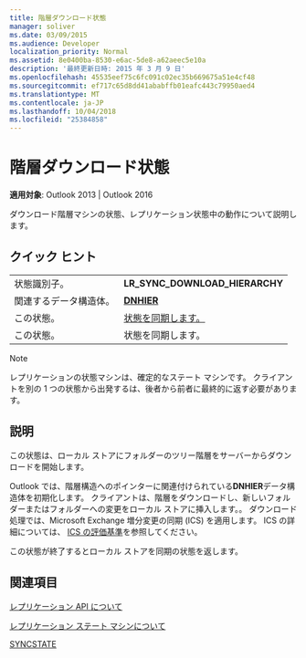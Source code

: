 ```yaml
---
title: 階層ダウンロード状態
manager: soliver
ms.date: 03/09/2015
ms.audience: Developer
localization_priority: Normal
ms.assetid: 8e0400ba-8530-e6ac-5de8-a62aeec5e10a
description: '最終更新日時: 2015 年 3 月 9 日'
ms.openlocfilehash: 45535eef75c6fc091c02ec35b669675a51e4cf48
ms.sourcegitcommit: ef717c65d8dd41ababffb01eafc443c79950aed4
ms.translationtype: MT
ms.contentlocale: ja-JP
ms.lasthandoff: 10/04/2018
ms.locfileid: "25384858"
---
```

# <a name="download-hierarchy-state"></a>階層ダウンロード状態

  
  
**適用対象**: Outlook 2013 | Outlook 2016 
  
 ダウンロード階層マシンの状態、レプリケーション状態中の動作について説明します。 
  
## <a name="quick-info"></a>クイック ヒント

|||
|:-----|:-----|
|状態識別子。  <br/> |**LR_SYNC_DOWNLOAD_HIERARCHY** <br/> |
|関連するデータ構造体。  <br/> |**[DNHIER](dnhier.md)** <br/> |
|この状態。  <br/> |[状態を同期します。](synchronize-state.md) <br/> |
|この状態。  <br/> |状態を同期します。  <br/> |
   
> [!NOTE]
> レプリケーションの状態マシンは、確定的なステート マシンです。 クライアントを別の 1 つの状態から出発するは、後者から前者に最終的に返す必要があります。 
  
## <a name="description"></a>説明

この状態は、ローカル ストアにフォルダーのツリー階層をサーバーからダウンロードを開始します。 
  
Outlook では、階層構造へのポインターに関連付けられている**DNHIER**データ構造体を初期化します。 クライアントは、階層をダウンロードし、新しいフォルダーまたはフォルダーへの変更をローカル ストアに挿入します。。 ダウンロード処理では、Microsoft Exchange 増分変更の同期 (ICS) を適用します。 ICS の詳細については、 [ICS の評価基準](https://msdn.microsoft.com/library/aa579252%28EXCHG.80%29.aspx)を参照してください。
  
この状態が終了するとローカル ストアを同期の状態を返します。
  
## <a name="see-also"></a>関連項目



[レプリケーション API について](about-the-replication-api.md)
  
[レプリケーション ステート マシンについて](about-the-replication-state-machine.md)
  
[SYNCSTATE](syncstate.md)

